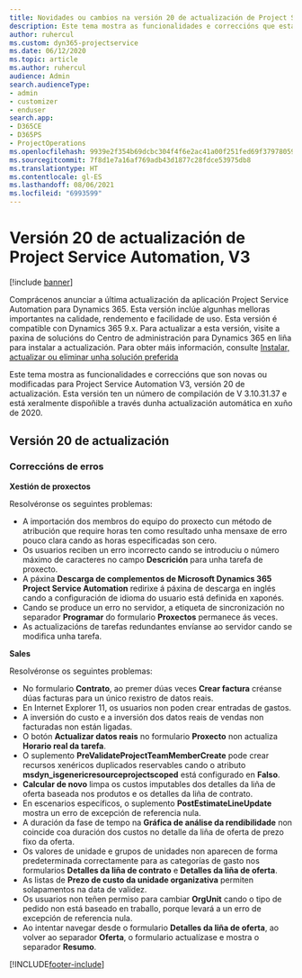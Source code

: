 ```yaml
---
title: Novidades ou cambios na versión 20 de actualización de Project Service Automation, V3
description: Este tema mostra as funcionalidades e correccións que están dispoñibles la versión 20 de actualización de Project Service Automation, V3
author: ruhercul
ms.custom: dyn365-projectservice
ms.date: 06/12/2020
ms.topic: article
ms.author: ruhercul
audience: Admin
search.audienceType:
- admin
- customizer
- enduser
search.app:
- D365CE
- D365PS
- ProjectOperations
ms.openlocfilehash: 9939e2f354b69dcbc304f4f6e2ac41a00f251fed69f37978059f4053335ee651
ms.sourcegitcommit: 7f8d1e7a16af769adb43d1877c28fdce53975db8
ms.translationtype: HT
ms.contentlocale: gl-ES
ms.lasthandoff: 08/06/2021
ms.locfileid: "6993599"
---
```

# <a name="project-service-automation-update-release-20-v3"></a>Versión 20 de actualización de Project Service Automation, V3

[!include [banner](../includes/psa-now-project-operations.md)]

Comprácenos anunciar a última actualización da aplicación Project Service Automation para Dynamics 365. Esta versión inclúe algunhas melloras importantes na calidade, rendemento e facilidade de uso. Esta versión é compatible con Dynamics 365 9.x. Para actualizar a esta versión, visite a paxina de solucións do Centro de administración para Dynamics 365 en liña para instalar a actualización. Para obter máis información, consulte [Instalar, actualizar ou eliminar unha solución preferida](/power-platform/admin/install-remove-preferred-solution)

Este tema mostra as funcionalidades e correccións que son novas ou modificadas para Project Service Automation V3, versión 20 de actualización. Esta versión ten un número de compilación de V 3.10.31.37 e está xeralmente dispoñible a través dunha actualización automática en xuño de 2020.

## <a name="update-release-20"></a>Versión 20 de actualización

### <a name="bug-fixes"></a>Correccións de erros

**Xestión de proxectos**

Resolvéronse os seguintes problemas:

- A importación dos membros do equipo do proxecto cun método de atribución que require horas ten como resultado unha mensaxe de erro pouco clara cando as horas especificadas son cero.
- Os usuarios reciben un erro incorrecto cando se introduciu o número máximo de caracteres no campo **Descrición** para unha tarefa de proxecto.
- A páxina **Descarga de complementos de Microsoft Dynamics 365 Project Service Automation** redirixe á páxina de descarga en inglés cando a configuración de idioma do usuario está definida en xaponés.
- Cando se produce un erro no servidor, a etiqueta de sincronización no separador **Programar** do formulario **Proxectos** permanece ás veces.
- As actualizacións de tarefas redundantes envíanse ao servidor cando se modifica unha tarefa.

**Sales**

Resolvéronse os seguintes problemas:

- No formulario **Contrato**, ao premer dúas veces **Crear factura** créanse dúas facturas para un único rexistro de datos reais.
- En Internet Explorer 11, os usuarios non poden crear entradas de gastos.
- A inversión do custo e a inversión dos datos reais de vendas non facturadas non están ligadas.
- O botón **Actualizar datos reais** no formulario **Proxecto** non actualiza **Horario real da tarefa**.
- O suplemento **PreValidateProjectTeamMemberCreate** pode crear recursos xenéricos duplicados reservables cando o atributo **msdyn_isgenericresourceprojectscoped** está configurado en **Falso**.
- **Calcular de novo** limpa os custos imputables dos detalles da liña de oferta baseada nos produtos e os detalles da liña de contrato.
- En escenarios específicos, o suplemento **PostEstimateLineUpdate** mostra un erro de excepción de referencia nula.
- A duración da fase de tempo na **Gráfica de análise da rendibilidade** non coincide coa duración dos custos no detalle da liña de oferta de prezo fixo da oferta.
- Os valores de unidade e grupos de unidades non aparecen de forma predeterminada correctamente para as categorías de gasto nos formularios **Detalles da liña de contrato** e **Detalles da liña de oferta**.
- As listas de **Prezo de custo da unidade organizativa** permiten solapamentos na data de validez.
- Os usuarios non teñen permiso para cambiar **OrgUnit** cando o tipo de pedido non está baseado en traballo, porque levará a un erro de excepción de referencia nula.
- Ao intentar navegar desde o formulario **Detalles da liña de oferta**, ao volver ao separador **Oferta**, o formulario actualízase e mostra o separador **Resumo**.


[!INCLUDE[footer-include](../includes/footer-banner.md)]